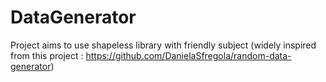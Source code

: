 # DataGenerator
Project aims to use shapeless library with friendly subject (widely inspired from this project : https://github.com/DanielaSfregola/random-data-generator)
